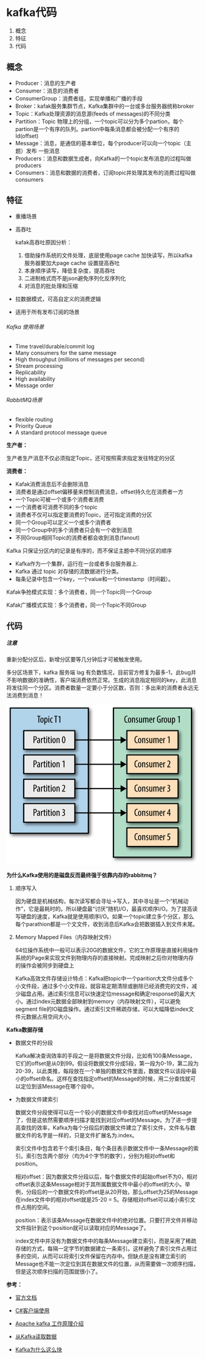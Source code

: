 # kafka代码

1. 概念
2. 特征
3. 代码



## 概念

- Producer：消息的生产者
- Consumer：消息的消费者
- ConsumerGroup：消费者组，实现单播和广播的手段
- Broker：kafak服务集群节点，Kafka集群中的一台或多台服务器统称broker
- Topic：Kafka处理资源的消息源(feeds of messages)的不同分类
- Partition：Topic 物理上的分组，一个topic可以分为多个partion，每个partion是一个有序的队列。partion中每条消息都会被分配一个有序的Id(offset)
- Message：消息，是通信的基本单位，每个producer可以向一个topic（主题）发布 一些消息
- Producers：消息和数据生成者，向Kafka的一个topic发布消息的过程叫做producers
- Consumers：消息和数据的消费者，订阅topic并处理其发布的消费过程叫做consumers



## 特征

- 重播场景

- 高吞吐

  kafak高吞吐原因分析：

  1. 借助操作系统的文件处理，底层使用page cache 加快读写，所以kafka 服务器要加大page cache 设置提高吞吐
  2. 本身顺序读写，降低复杂度，提高吞吐
  3. 二进制格式而不是json避免序列化反序列化
  4. 对消息的批处理和压缩

- 拉数据模式，可高自定义的消费逻辑

- 适用于所有发布订阅的场景

###### Kafka 使用场景

- Time travel/durable/commit log
- Many consumers for the same message
- High throughput (millions of messages per second)
- Stream processing
- Replicability
- High availability
- Message order

###### RabbitMQ场景

- flexible routing
- Priority Queue
- A standard protocol message queue

**生产者：**

生产者生产消息不仅必须指定Topic，还可按照需求指定发往特定的分区

**消费者：**

- Kafak消费消息后不会删除消息
- 消费者是通过offset偏移量来控制消费消息，offset持久化在消费者一方
- 一个Topic可被一个或多个消费者消费
- 一个消费者可消费不同的多个topic
- 消费者不仅可以指定要消费的Topic，还可指定消费的分区
- 同一个Group可以定义一个或多个消费者
- 同一个Group中的多个消费者只会有一个收到消息
- 不同Group相同Topic的消费者都会收到消息(fanout)

Kafka 只保证分区内的记录是有序的，而不保证主题中不同分区的顺序

- Kafka作为一个集群，运行在一台或者多台服务器上.
- Kafka 通过 topic 对存储的流数据进行分类。
- 每条记录中包含一个key，一个value和一个timestamp（时间戳）。

Kafak争抢模式实现：多个消费者，同一个Topic同一个Group

Kafak广播模式实现：多个消费者，同一个Topic不同Group



## 代码





##### 注意

重新分配分区后，新增分区要等几分钟后才可被触发使用。

多分区场景下，kafka 服务端 lag 有负数情况，目前官方修复为最多-1，此bug并不影响数据的准确性，客户端消费依然正常。生成的消息指定相同的key，此消息将发往同一个分区。消费者数量一定要小于分区数，否则：多出来的消费者永远无法消费到消息！

![x](../../../Resources/md/mq20.png)

**为什么Kafka使用的是磁盘反而最终强于依靠内存的rabbitmq？**

1. 顺序写入

   因为硬盘是机械结构，每次读写都会寻址->写入，其中寻址是一个“机械动作”，它是最耗时的。所以硬盘最“讨厌”随机I/O，最喜欢顺序I/O。为了提高读写硬盘的速度，Kafka就是使用顺序I/O。如果一个topic建立多个分区，那么每个parathion都是一个文文件，收到消息后Kafka会把数据插入到文件末尾。

2. Memory Mapped Files（内存映射文件）

   64位操作系统中一般可以表示20G的数据文件，它的工作原理是直接利用操作系统的Page来实现文件到物理内存的直接映射。完成映射之后你对物理内存的操作会被同步到硬盘上

   Kafka高效文件存储设计特点：Kafka把topic中一个parition大文件分成多个小文件段，通过多个小文件段，就容易定期清除或删除已经消费完的文件，减少磁盘占用。通过索引信息可以快速定位message和确定response的最大大小。通过index元数据全部映射到memory（内存映射文件），可以避免segment file的IO磁盘操作。通过索引文件稀疏存储，可以大幅降低index文件元数据占用空间大小。

**Kafka数据存储**

- 数据文件的分段

  Kafka解决查询效率的手段之一是将数据文件分段，比如有100条Message，它们的offset是从0到99。假设将数据文件分成5段，第一段为0-19，第二段为20-39，以此类推，每段放在一个单独的数据文件里面，数据文件以该段中最小的offset命名。这样在查找指定offset的Message的时候，用二分查找就可以定位到该Message在哪个段中。

- 为数据文件建索引

  数据文件分段使得可以在一个较小的数据文件中查找对应offset的Message了，但是这依然需要顺序扫描才能找到对应offset的Message。为了进一步提高查找的效率，Kafka为每个分段后的数据文件建立了索引文件，文件名与数据文件的名字是一样的，只是文件扩展名为.index。

  索引文件中包含若干个索引条目，每个条目表示数据文件中一条Message的索引。索引包含两个部分（均为4个字节的数字），分别为相对offset和position。

  相对offset：因为数据文件分段以后，每个数据文件的起始offset不为0，相对offset表示这条Message相对于其所属数据文件中最小的offset的大小。举例，分段后的一个数据文件的offset是从20开始，那么offset为25的Message在index文件中的相对offset就是25-20 = 5。存储相对offset可以减小索引文件占用的空间。

  position：表示该条Message在数据文件中的绝对位置。只要打开文件并移动文件指针到这个position就可以读取对应的Message了。

  index文件中并没有为数据文件中的每条Message建立索引，而是采用了稀疏存储的方式，每隔一定字节的数据建立一条索引。这样避免了索引文件占用过多的空间，从而可以将索引文件保留在内存中。但缺点是没有建立索引的Message也不能一次定位到其在数据文件的位置，从而需要做一次顺序扫描，但是这次顺序扫描的范围就很小了。



**参考：**

- [官方文档](http://kafka.apachecn.org/documentation.html#producerapi)

- [C#客户端使用](https://docs.confluent.io/current/clients/dotnet.html)

- [Apache kafka 工作原理介绍](https://www.ibm.com/developerworks/cn/opensource/os-cn-kafka/index.html)

- [从Kafka读取数据](https://www.oreilly.com/library/view/kafka-the-definitive/9781491936153/ch04.html)

- [Kafka为什么这么快](https://www.freecodecamp.org/news/what-makes-apache-kafka-so-fast-a8d4f94ab145/)

